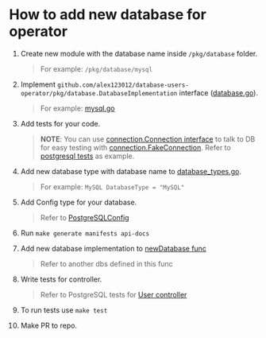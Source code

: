 # How to add new database for operator

1. Create new module with the database name inside `/pkg/database` folder.
    > For example: `/pkg/database/mysql`

1. Implement `github.com/alex123012/database-users-operator/pkg/database.DatabaseImplementation` interface ([database.go](/pkg/database/database.go#L34)).
    > For example: [mysql.go](/pkg/database/mysql/mysql.go#L29)

1. Add tests for your code.
    > **NOTE**: You can use [connection.Connection interface](/pkg/database/connection/common.go#L30) to talk to DB for easy testing with [connection.FakeConnection](/pkg/database/connection/fake.go#L25). Refer to [postgresql tests](/pkg/database/postgresql/postgresql_test.go#L34) as example.

2. Add new database type with database name to [database_types.go](/api/v1alpha1/database_types.go#L27).
    > For example: `MySQL DatabaseType = "MySQL"`

3. Add Config type for your database.
    > Refer to [PostgreSQLConfig](/api/v1alpha1/database_types.go#L57)

4. Run `make generate manifests api-docs`

5. Add new database implementation to [newDatabase func](/pkg/database/database.go#L50)
    > Refer to another dbs defined in this func

6. Write tests for controller.
    > Refer to PostgreSQL tests for [User controller](/controllers/user_controller_test.go)

7. To run tests use `make test`

8. Make PR to repo.
